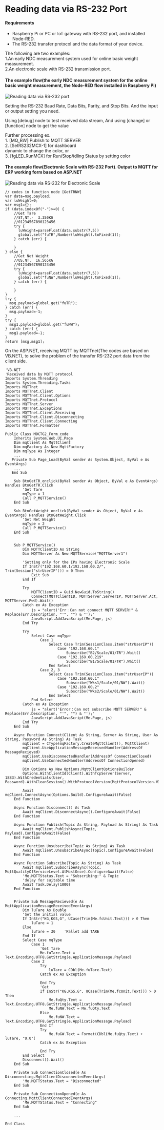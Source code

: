 # Reading data via RS-232 Port

#### Requirements

* Raspberry  Pi or PC or IoT gateway with RS-232 port, and installed Node-RED.
* The RS-232 transfer protocol and the data format of your device.

The following are two examples:\
1.An early NDC measurement system used for online basic weight measurement.\
2.An electronic scale with RS-232 transmission port.

#### The example flow(the early NDC measurement system for the online basic weight  measurement, the Node-RED flow installed in Raspberry Pi)

![Reading data via RS-232 port](<../.gitbook/assets/Reading data via RS-232.jpg>)

Setting the RS-232 Baud Rate, Data Bits, Parity, and Stop Bits. And the input or output setting you need.

Using \[debug] node to test received data stream, And using \[change] or \[function] node to get the value

Further processing ex.\
1\. \[MQ\_BW] Publish to MQTT SERVER\
2\. \[SetRS232MCX-1]  for dashboard\
&#x20;  dynamic to change the color, or\
3\. \[fgLED\_RunMCX] for Run/Stop/idling Status by setting color



#### The example flow(Electronic Scale with RS-232 Port). Output to MQTT for ERP working form based on ASP.NET

![Reading data via RS-232 for Electronic Scale](<../.gitbook/assets/Reading Data via RS-232 Electronic Scale.jpg>)

```
// codes in function node [GetTRNW]
var data=msg.payload;
var luWeight=0;
var msg1={};
if (data.indexOf("-")>=0) {
    //Get Tare
    //ST,NT,-  3.350KG
    //01234567890123456    
    try {
      luWeight=parseFloat(data.substr(7,5))
      global.set("fuTR",Number(luWeight).toFixed(1));        
    } catch (err) {

    }
} else {
    //Get Net Weight
    //US,NT,  16.565KG
    //01234567890123456    
    try {
      luWeight=parseFloat(data.substr(7,5))
      global.set("fuNW",Number(luWeight).toFixed(1));        
    } catch (err) {

    }
}
try {
  msg.payload=global.get("fuTR");    
} catch (err) {
  msg.payload=-1;  
}
try {
  msg1.payload=global.get("fuNW");    
} catch (err) {
  msg1.payload=-1;  
}
return [msg,msg1];
```

On the ASP.NET, receiving MQTT by MQTTnet(The codes are based on VB.NET), to solve the problem of the transfer RS-232 port data from the client side.

```
'VB.NET 
'Received data by MQTT protocol
Imports System.Threading
Imports System.Threading.Tasks
Imports MQTTnet
Imports MQTTnet.Client
Imports MQTTnet.Client.Options
Imports MQTTnet.Protocol
Imports MQTTnet.Server
Imports MQTTnet.Exceptions
Imports MQTTnet.Client.Receiving
Imports MQTTnet.Client.Disconnecting
Imports MQTTnet.Client.Connecting
Imports MQTTnet.Formatter

Public Class MOCTG2_Form_code
    Inherits System.Web.UI.Page
    Dim mqClient As MqttClient
    Dim mqFactory As New MqttFactory
    Dim mqType As Integer
    ...
   Private Sub Page_Load(ByVal sender As System.Object, ByVal e As EventArgs)
    ...
   End Sub
   
    Sub BtnGetTR_onclick(ByVal sender As Object, ByVal e As EventArgs) Handles BtnGetTR.Click
        'Get Tare
        mqType = 1
        Call P_MQTTService()
    End Sub

    Sub BtnGetWeight_onclick(ByVal sender As Object, ByVal e As EventArgs) Handles BtnGetWeight.Click
        'Get Net Weight
        mqType = 2    
        Call P_MQTTService()
    End Sub


    Sub P_MQTTService()
        Dim MQTTClientID As String
        Dim MQTTServer As New MQTTService("MQTTServer1")
        
        'Setting only for the IPs having Electronic Scale
        If InStr("192.168.60.1/192.168.60.2/", Trim(Session("strUserIP"))) = 0 Then
            Exit Sub
        End If

        Try
            MQTTClientID = Guid.NewGuid.ToString()
            Connect(MQTTClientID, MQTTServer.ServerIP, MQTTServer.Act, MQTTServer.Pwd).Wait()
        Catch ex As Exception
            js = "alert('Err：Can not connect MQTT SERVER!" & Replace(Err.Description, "'", "") & "');"
            JavaScript.AddJavaScript(Me.Page, js)
        End Try

        Try
            Select Case mqType
                Case 1
                    Select Case Trim(SessionClass.item("strUserIP"))
                        Case "192.168.60.1"
                            Subscribe("B2/Scale/01/TR").Wait()
                        Case "192.168.60.219"
                            Subscribe("B1/Scale/01/TR").Wait()
                    End Select
                Case 2, 3
                    Select Case Trim(SessionClass.item("strUserIP"))
                        Case "192.168.60.1"
                            Subscribe("Wks1/Scale/01/NW").Wait()
                        Case "192.168.60.2"
                            Subscribe("Wks2/Scale/01/NW").Wait()
                    End Select
            End Select
        Catch ex As Exception
            js = "alert('Error：Can not subscribe MQTT SERVER!" & Replace(Err.Description, "'", "") & "');"
            JavaScript.AddJavaScript(Me.Page, js)
        End Try
    End Sub

    Async Function Connect(Client As String, Server As String, User As String, Password As String) As Task
        mqClient = CType(mqFactory.CreateMqttClient(), MqttClient)
        mqClient.UseApplicationMessageReceivedHandler(AddressOf MessageRecieved)
        mqClient.UseDisconnectedHandler(AddressOf ConnectionClosed)
        mqClient.UseConnectedHandler(AddressOf ConnectionOpened)

        Dim Options As New Options.MqttClientOptionsBuilder
        Options.WithClientId(Client).WithTcpServer(Server, 1883).WithCredentials(User, Password).WithCleanSession().WithProtocolVersion(MqttProtocolVersion.V311)

        Await mqClient.ConnectAsync(Options.Build).ConfigureAwait(False)
    End Function

    Async Function Disconnect() As Task
        Await mqClient.DisconnectAsync().ConfigureAwait(False)
    End Function

    Async Function Publish(Topic As String, Payload As String) As Task
        Await mqClient.PublishAsync(Topic, Payload).ConfigureAwait(False)
    End Function

    Async Function Unsubscribe(Topic As String) As Task
        Await mqClient.UnsubscribeAsync(Topic).ConfigureAwait(False)
    End Function

    Async Function Subscribe(Topic As String) As Task
        Await mqClient.SubscribeAsync(Topic, MqttQualityOfServiceLevel.AtMostOnce).ConfigureAwait(False)
        'Me.MQTTStatus.Text = "Subscribing:" & Topic
        'delay for suitable time
        Await Task.Delay(1000)   
    End Function


    Private Sub MessageRecieved(e As MqttApplicationMessageReceivedEventArgs)
        Dim luTare As Double
        'Set the initial value
        If InStr("KG,KGS,G", UCase(Trim(Me.fcUnit.Text))) > 0 Then
            luTare = 1
        Else
            luTare = 30    'Pallet add TARE
        End If
        Select Case mqType
            Case 1
                'Get Tare
                Me.fuTare.Text = Text.Encoding.UTF8.GetString(e.ApplicationMessage.Payload)
            Case 2
                Try
                    luTare = CDbl(Me.fuTare.Text)
                Catch ex As Exception

                End Try
                'Get 
                If InStr("KG,KGS,G", UCase(Trim(Me.fcUnit.Text))) > 0 Then
                    Me.fuQty.Text = Text.Encoding.UTF8.GetString(e.ApplicationMessage.Payload)
                    Me.fuNW.Text = Me.fuQty.Text
                Else
                    Me.fuNW.Text = Text.Encoding.UTF8.GetString(e.ApplicationMessage.Payload)
                End If
                Try
                    Me.fuGW.Text = Format(CDbl(Me.fuQty.Text) + luTare, "0.0")
                Catch ex As Exception

                End Try
        End Select
        Disconnect().Wait()
    End Sub

    Private Sub ConnectionClosed(e As Disconnecting.MqttClientDisconnectedEventArgs)
        'Me.MQTTStatus.Text = "Disconnected"
    End Sub

    Private Sub ConnectionOpened(e As Connecting.MqttClientConnectedEventArgs)
        'Me.MQTTStatus.Text = "Connecting"
    End Sub   
   
    ...

End Class
```

